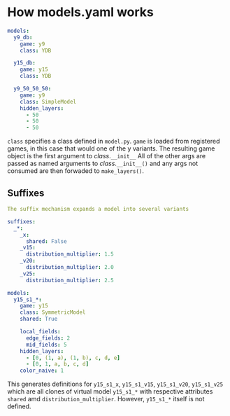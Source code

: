 # How models.yaml works


``` yaml
models:
  y9_db:
    game: y9
    class: YDB

  y15_db:
    game: y15
    class: YDB

  y9_50_50_50:
    game: y9
    class: SimpleModel
    hidden_layers:
      - 50
      - 50
      - 50
```

`class` specifies a class defined in `model.py`.
`game` is loaded from registered games, in this case that would one of the y variants. The resulting game object is the first argument to *class*.`__init__`
All of the other args are passed as named arguments to *class*.`__init__()` and any args not consumed are then forwaded to `make_layers()`.

## Suffixes

``` yaml
The suffix mechanism expands a model into several variants

suffixes:
  _*:
    _x:
      shared: False
    _v15:
      distribution_multiplier: 1.5
    _v20:
      distribution_multiplier: 2.0
    _v25:
      distribution_multiplier: 2.5

models:
  y15_s1_*:
    game: y15
    class: SymmetricModel
    shared: True

    local_fields:
      edge_fields: 2
      mid_fields: 5
    hidden_layers:
      - [0, (1, a), (1, b), c, d, e]
      - [0, 1, a, b, c, d]
    color_naive: 1
```

This generates definitions for `y15_s1_x`, `y15_s1_v15`, `y15_s1_v20`, `y15_s1_v25` which are all clones of virtual model `y15_s1_*` with respective attributes `shared` amd `distribution_multiplier`. However, `y15_s1_*` itself is not defined.


